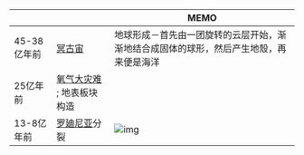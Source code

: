 |             |                                                              | MEMO                                                         |
| ----------- | ------------------------------------------------------------ | ------------------------------------------------------------ |
| 45-38亿年前 | [冥古宙](https://www.historylines.net/Chinese_Definitions/Geophysical/Hadean.html) | 地球形成－首先由一团旋转的云层开始，渐渐地结合成固体的球形，然后产生地殼，再来便是海洋 |
| 25亿年前    | [氧气大灾难](https://www.historylines.net/Chinese_Definitions/Biology/oxygen.html) ; 地表板块构造 |                                                              |
| 13-8亿年前  | [罗廸尼亚](https://www.historylines.net/Chinese_Definitions/Geophysical/Rodinia.html)分裂 | ![img](E:\.personal\KnowGitbook\通识\世界历史时间线_imgs\罗迪尼亚大陆.png) |



